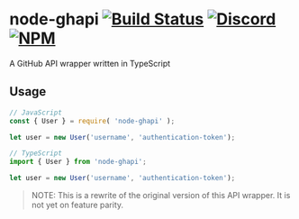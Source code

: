 # node-ghapi [![Build Status](https://img.shields.io/azure-devops/build/haydennyyy/35075327-9a78-47f1-ad0e-026ef0a91fff/3.svg?style=flat-square)](https://haydennyyy.visualstudio.com/node-ghapi/_build/latest?definitionId=3&branchName=master) [![Discord](https://img.shields.io/discord/574941083155431446.svg?color=7289DA&label=Discord&logo=Discord&style=flat-square)](https://discord.gg/nMmeecb) [![NPM](https://img.shields.io/npm/dt/node-ghapi.svg?style=flat-square)](https://npmjs.com/node-ghapi)

A GitHub API wrapper written in TypeScript

## Usage

```js
// JavaScript
const { User } = require( 'node-ghapi' );

let user = new User('username', 'authentication-token');
```

```ts
// TypeScript
import { User } from 'node-ghapi';

let user = new User('username', 'authentication-token');
```

> NOTE: This is a rewrite of the original version of this API wrapper.
> It is not yet on feature parity.

